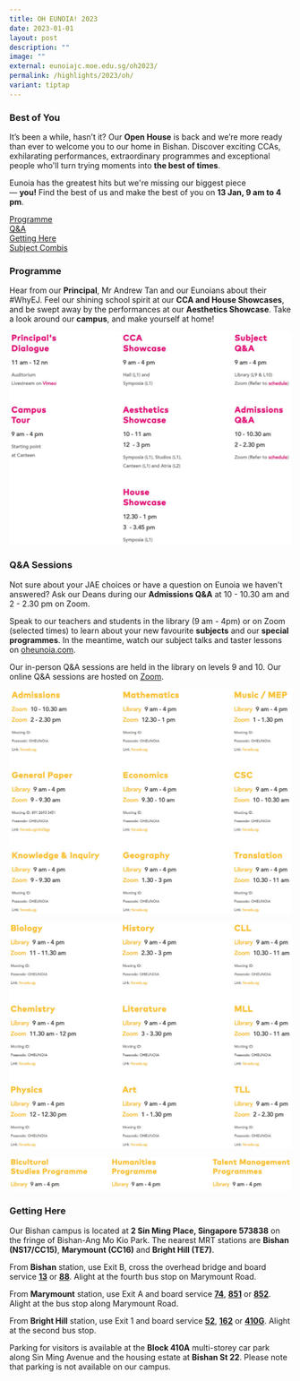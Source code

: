 ```yaml
---
title: OH EUNOIA! 2023
date: 2023-01-01
layout: post
description: ""
image: ""
external: eunoiajc.moe.edu.sg/oh2023/
permalink: /highlights/2023/oh/
variant: tiptap
---
```

### Best of You

It’s been a while, hasn’t it? Our&nbsp;**Open House**&nbsp;is back and we’re more ready than ever to welcome you to our home in Bishan. Discover exciting CCAs, exhilarating performances, extraordinary programmes and exceptional people who'll turn trying moments into&nbsp;**the best of times**.

Eunoia has the greatest hits but we're missing our biggest piece —&nbsp;**you!**&nbsp;Find the best of us and make the best of you on&nbsp;**13 Jan, 9 am to 4 pm**.

[Programme](#Programme) <br>
[Q&amp;A](#Q&amp;A) <br>
[Getting Here](#Gettinghere) <br>
[Subject Combis](https://staging.d2ftoa31ukircm.amplifyapp.com/curriculum/subject-combinations/)

### <a name="Programme"></a>Programme

Hear from our&nbsp;**Principal**, Mr Andrew Tan and our Eunoians about their #WhyEJ. Feel our shining school spirit at our&nbsp;**CCA and House Showcases**, and be swept away by the performances at our&nbsp;**Aesthetics Showcase**. Take a look around our&nbsp;**campus**, and make yourself at home!

<a href="https://staging.d2ftoa31ukircm.amplifyapp.com/oh2023/#Q&amp;A">  
<img src="/images/open%20house%20programme.jpg">  
</a>

### <a name="Q&amp;A"></a>Q&amp;A Sessions

Not sure about your JAE choices or have a question on Eunoia we haven't answered? Ask our Deans during our&nbsp;**Admissions Q&amp;A**&nbsp;at 10 - 10.30 am and 2 - 2.30 pm on Zoom.

Speak to our teachers and students in the library (9 am - 4pm) or on Zoom (selected times) to learn about your new favourite&nbsp;**subjects**&nbsp;and our&nbsp;**special programmes**. In the meantime, watch our subject talks and taster lessons on&nbsp;[oheunoia.com](https://www.oheunoia.com/subject).

Our in-person Q&amp;A sessions are held in the library on levels 9 and 10. Our online Q&amp;A sessions are hosted on&nbsp;[Zoom](https://zoom.us/download).

![](/images/open%20house%20programme%201.jpg)

![](/images/open%20house%20programme%202.jpg)

![](/images/open%20house%20programme%203.jpg)

### <a name="Gettinghere"></a>Getting Here

Our Bishan campus is located at&nbsp;**2 Sin Ming Place, Singapore 573838**&nbsp;on the fringe of Bishan-Ang Mo Kio Park.&nbsp;The nearest MRT stations are&nbsp;**Bishan (NS17/CC15)**,&nbsp;**Marymount (CC16)**&nbsp;and&nbsp;**Bright Hill (TE7)**.

From&nbsp;**Bishan**&nbsp;station, use Exit B, cross the overhead bridge and board service&nbsp;**[13](https://www.transitlink.com.sg/eservice/eguide/service_route.php?service=13)**&nbsp;or&nbsp;**[88](https://www.transitlink.com.sg/eservice/eguide/service_route.php?service=88)**. Alight at the fourth bus stop on Marymount Road.

From&nbsp;**Marymount**&nbsp;station, use Exit A and board service&nbsp;**[74](https://www.transitlink.com.sg/eservice/eguide/service_route.php?service=74)**,&nbsp;**[851](https://www.transitlink.com.sg/eservice/eguide/service_route.php?service=851)**&nbsp;or&nbsp;**[852](https://www.transitlink.com.sg/eservice/eguide/service_route.php?service=852)**. Alight at the bus stop along Marymount Road.

From&nbsp;**Bright Hill**&nbsp;station, use Exit 1 and board service&nbsp;**[52](https://www.transitlink.com.sg/eservice/eguide/service_route.php?service=52)**,&nbsp;**[162](https://www.transitlink.com.sg/eservice/eguide/service_route.php?service=162)**&nbsp;or&nbsp;**[410G](https://www.transitlink.com.sg/eservice/eguide/service_route.php?service=410G)**. Alight at the second bus stop.

Parking for visitors is available at the&nbsp;**Block 410A**&nbsp;multi-storey car park along Sin Ming Avenue and the housing estate at&nbsp;**Bishan St 22**. Please note that parking is not available on our campus.